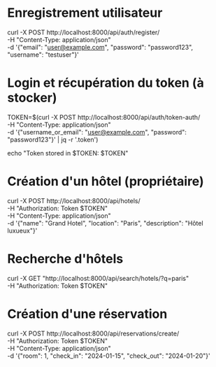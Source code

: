 # Enregistrement utilisateur
curl -X POST http://localhost:8000/api/auth/register/ \
  -H "Content-Type: application/json" \
  -d '{"email": "user@example.com", "password": "password123", "username": "testuser"}'

# Login et récupération du token (à stocker)
TOKEN=$(curl -X POST http://localhost:8000/api/auth/token-auth/ \
  -H "Content-Type: application/json" \
  -d '{"username_or_email": "user@example.com", "password": "password123"}' | jq -r '.token')

echo "Token stored in \$TOKEN: $TOKEN"

# Création d'un hôtel (propriétaire)
curl -X POST http://localhost:8000/api/hotels/ \
  -H "Authorization: Token $TOKEN" \
  -H "Content-Type: application/json" \
  -d '{"name": "Grand Hotel", "location": "Paris", "description": "Hôtel luxueux"}'

# Recherche d'hôtels
curl -X GET "http://localhost:8000/api/search/hotels/?q=paris" \
  -H "Authorization: Token $TOKEN"

# Création d'une réservation
curl -X POST http://localhost:8000/api/reservations/create/ \
  -H "Authorization: Token $TOKEN" \
  -H "Content-Type: application/json" \
  -d '{"room": 1, "check_in": "2024-01-15", "check_out": "2024-01-20"}'
